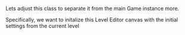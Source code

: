 Lets adjust this class to separate it from the main Game instance more.

Specifically, we want to initalize this Level Editor canvas with the initial settings from the current level